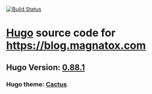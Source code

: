 [![Build Status](https://drone.magnatox.com/api/badges/tonymmm1/blog.magnatox.com/status.svg?ref=refs/heads/master)](https://drone.magnatox.com/tonymmm1/blog.magnatox.com)

# [Hugo](https://gohugo.io/) source code for https://blog.magnatox.com

## Hugo Version: [0.88.1](https://github.com/gohugoio/hugo/releases)

### Hugo theme: [Cactus](https://themes.gohugo.io/hugo-theme-cactus/)
